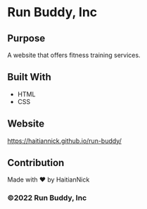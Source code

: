 # Run Buddy, Inc

## Purpose
A website that offers fitness training services.

## Built With
* HTML
* CSS

## Website
https://haitiannick.github.io/run-buddy/

## Contribution
Made with ❤️ by  HaitianNick

### ©️2022 Run Buddy, Inc
